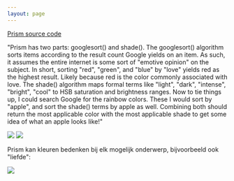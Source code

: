 ```yaml
---
layout: page
---
```

<p><a href="Prism_source_code">Prism source code</a></p>

<p>"Prism has two parts: googlesort() and shade(). 
The googlesort() algorithm sorts items according to the result count Google yields on an item. As such, it assumes the entire internet is some sort of "emotive opinion" on the subject. In short, sorting "red", "green", and "blue" by "love" yields red as the highest result. Likely because red is the color commonly associated with love. The shade() algorithm maps formal terms like "light", "dark", "intense", "bright", "cool" to HSB saturation and brightness ranges. Now to tie things up, I could search Google for the rainbow colors. These I would sort by "apple", and sort the shade() terms by apple as well. Combining both should return the most applicable color with the most applicable shade to get some idea of what an apple looks like!"</p>

<p><img src="http://www.trapdoor.be/uploads/automation/apple.gif" />
<img src="http://www.trapdoor.be/uploads/automation/jealousy.gif" /></p>

<p>Prism kan kleuren bedenken bij elk mogelijk onderwerp, bijvoorbeeld ook "liefde":</p>

<p><img src="http://www.trapdoor.be/uploads/automation/flower.gif" /></p>
